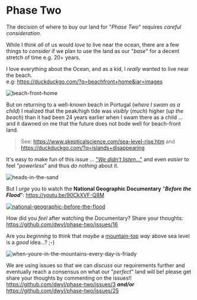 # Phase Two

The decision of where to buy our land for "_Phase Two_" requires _careful consideration_.

While I think _all_ of us would _love_ to live near the ocean, there are
a few things to _consider_ if we plan to use the land as our "_base_" for
a decent stretch of time e.g. 20+ years.

I love everything about the Ocean, and as a kid,
I _really_ wanted to live near the beach. <br />
e.g: https://duckduckgo.com/?q=beachfront+home&iar=images

![beach-front-home](https://cloud.githubusercontent.com/assets/194400/19840806/92a4b5ae-9ef6-11e6-96f9-c87312f5f49f.png)

But on returning to a well-known beach in Portugal (_where I swam as a child_)
I realized that the peak/high tide was _visibly_ (_much_) higher (_up the beach_) than it had been 24 years earlier when I swam there as a child ... and it dawned on me that the future does not bode well for beach-front land.

> See: https://www.skepticalscience.com/sea-level-rise.htm and https://duckduckgo.com/?q=islands+disappearing

It's easy to make fun of this issue ...
["_We didn't listen_..."](https://www.youtube.com/results?search_query=we+didn%27t+listen)
and even _easier_ to feel "_powerless_" and thus _do nothing_ about it.

![heads-in-the-sand](https://cloud.githubusercontent.com/assets/194400/19840787/273ffe7c-9ef6-11e6-891e-6fb38dcf1f62.jpg)

But I _urge_ you to watch the **National Geographic Documentary** "***Before the Flood***":
https://youtu.be/90CkXVF-Q8M

[![national-geographic-before-the-flood](https://cloud.githubusercontent.com/assets/194400/19840913/29f1d354-9ef9-11e6-9ed5-637e1b3109a6.png)](https://youtu.be/90CkXVF-Q8M)

How did you _feel_ after watching the Documentary? Share your thoughts:
https://github.com/dwyl/phase-two/issues/16

Are you _beginning_ to think that _maybe_ a [mountain-top](https://thetrek.co/10-appalachian-trail-photos/)
_way_ above sea level is a _good_ idea...? ;-)

![when-youre-in-the-mountains-every-day-is-friady](https://cloud.githubusercontent.com/assets/194400/21540991/3b382ccc-cdab-11e6-948a-db987b42a997.png)

We are using issues so that we can _discuss_ our requirements
further and eventually reach a consensus on what our "_perfect_"
land will be! please get share your thoughts by commenting on the issues!!
https://github.com/dwyl/phase-two/issues/3 ***and/or*** https://github.com/dwyl/phase-two/issues/25
